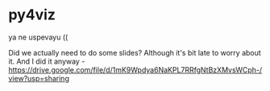 # py4viz

ya ne uspevayu ((

Did we actually need to do some slides? Although it's bit late to worry about it. And I did it anyway - https://drive.google.com/file/d/1mK9Wpdya6NaKPL7RRfgNtBzXMvsWCph-/view?usp=sharing
